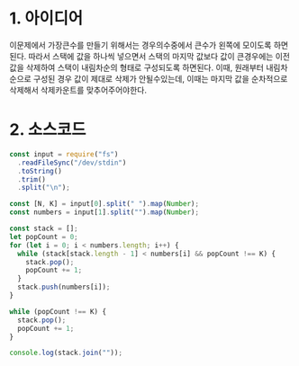 # 1. 아이디어

이문제에서 가장큰수를 만들기 위해서는 경우의수중에서 큰수가 왼쪽에 모이도록 하면된다. 따라서 스택에 값을 하나씩 넣으면서 스택의 마지막 값보다 값이 큰경우에는 이전값을 삭제하여 스택이 내림차순의 형태로 구성되도록 하면된다. 이때, 원래부터 내림차순으로 구성된 경우 값이 제대로 삭제가 안될수있는데, 이때는 마지막 값을 순차적으로 삭제해서 삭제카운트를 맞추어주어야한다.

# 2. 소스코드

```javascript
const input = require("fs")
  .readFileSync("/dev/stdin")
  .toString()
  .trim()
  .split("\n");

const [N, K] = input[0].split(" ").map(Number);
const numbers = input[1].split("").map(Number);

const stack = [];
let popCount = 0;
for (let i = 0; i < numbers.length; i++) {
  while (stack[stack.length - 1] < numbers[i] && popCount !== K) {
    stack.pop();
    popCount += 1;
  }
  stack.push(numbers[i]);
}

while (popCount !== K) {
  stack.pop();
  popCount += 1;
}

console.log(stack.join(""));
```
